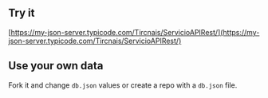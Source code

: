 ## Try it

[https://my-json-server.typicode.com/Tircnais/ServicioAPIRest/](https://my-json-server.typicode.com/Tircnais/ServicioAPIRest/)

## Use your own data

Fork it and change `db.json` values or create a repo with a `db.json` file.
